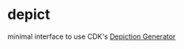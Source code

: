 # depict

minimal interface to use  CDK's [Depiction Generator](https://github.com/cdk/cdk/wiki/Depiction-Generator)


